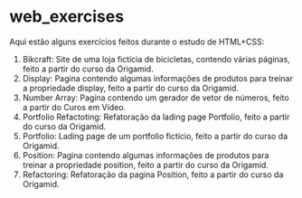 # web_exercises
Aqui estão alguns exercícios feitos durante o estudo de HTML+CSS:
1. Bikcraft: Site de uma loja fictícia de bicicletas, contendo várias páginas, feito a partir do curso da Origamid.
2. Display: Pagina contendo algumas informações de produtos para treinar a propriedade display, feito a partir do curso da Origamid.
3. Number Array: Pagina contendo um gerador de vetor de números, feito a partir do Curos em Vídeo.
4. Portfolio Refactoting: Refatoração da lading page Portfolio, feito a partir do curso da Origamid.
5. Portfolio: Lading page de um portfolio fictício, feito a partir do curso da Origamid.
6. Position: Pagina contendo algumas informações de produtos para treinar a propriedade position, feito a partir do curso da Origamid.
7. Refactoring: Refatoração da pagina Position, feito a partir do curso da Origamid.
